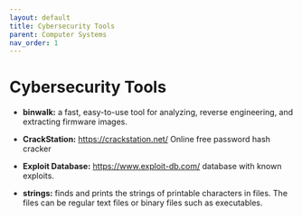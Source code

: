 ```yaml
---
layout: default
title: Cybersecurity Tools
parent: Computer Systems
nav_order: 1
---
```


# Cybersecurity Tools

* **binwalk:** a fast, easy-to-use tool for analyzing, reverse engineering, and extracting firmware images.

* **CrackStation:** https://crackstation.net/ Online free password hash cracker

* **Exploit Database:** https://www.exploit-db.com/ database with known exploits.

* **strings:** finds and prints the strings of printable characters in files. The files can be regular text files or binary files such as executables.
